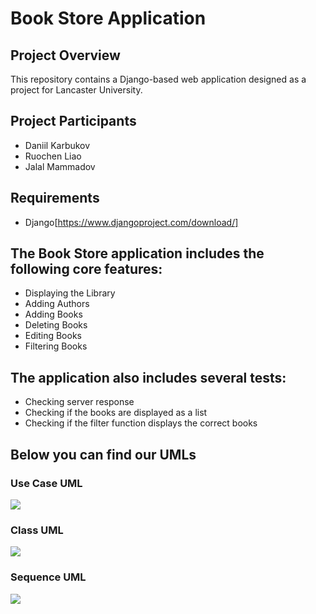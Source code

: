 # Book Store Application

## Project Overview

This repository contains a Django-based web application designed as a project for Lancaster University.

## Project Participants
* Daniil Karbukov
* Ruochen Liao
* Jalal Mammadov

## Requirements
* Django[https://www.djangoproject.com/download/]

## The Book Store application includes the following core features:

- Displaying the Library
- Adding Authors
- Adding Books
- Deleting Books
- Editing Books
- Filtering Books

## The application also includes several tests:
- Checking server response
- Checking if the books are displayed as a list
- Checking if the filter function displays the correct books

## Below you can find our UMLs

### Use Case UML

![](https://github.com/LegendaryLoona/LancasterPMP/blob/main/Use%20Case%20Diagram.drawio.png)

### Class UML

![](https://github.com/LegendaryLoona/LancasterPMP/blob/main/Class%20Diagram.drawio.png)

### Sequence UML

![](https://github.com/LegendaryLoona/LancasterPMP/blob/main/Sequence%20Diagram.drawio.png)
